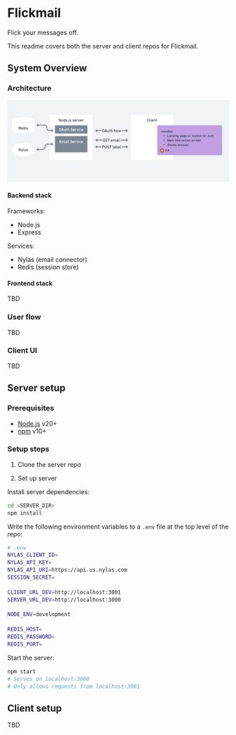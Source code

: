 # Flickmail

Flick your messages off.

This readme covers both the server and client repos for Flickmail.

## System Overview

### Architecture

![Architecture](./images/system-v0.1.png)

#### Backend stack

Frameworks:

- Node.js
- Express

Services:

- Nylas (email connector)
- Redis (session store)

#### Frontend stack

TBD

### User flow

TBD

### Client UI

TBD

## Server setup

### Prerequisites

- [Node.js](https://nodejs.org/en/download/) v20+
- [npm](https://www.npmjs.com/get-npm) v10+

### Setup steps

1. Clone the server repo

2. Set up server

Install server dependencies:

```bash
cd <SERVER_DIR>
npm install
```

Write the following environment variables to a `.env` file at the top level of the repo:

```bash
# .env
NYLAS_CLIENT_ID=
NYLAS_API_KEY=
NYLAS_API_URI=https://api.us.nylas.com
SESSION_SECRET=

CLIENT_URL_DEV=http://localhost:3001
SERVER_URL_DEV=http://localhost:3000

NODE_ENV=development

REDIS_HOST=
REDIS_PASSWORD=
REDIS_PORT=
```

Start the server:

```bash
npm start
# Serves on localhost:3000
# Only allows requests from localhost:3001
```

## Client setup

TBD
